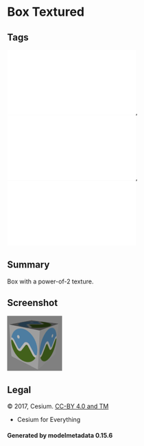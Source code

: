 # Box Textured

## Tags

![core](../../Models-core.md), ![issues](../../Models-issues.md), ![testing](../../Models-testing.md)

## Summary

Box with a power-of-2 texture.

## Screenshot

![screenshot](screenshot/screenshot.png)

## Legal

&copy; 2017, Cesium. [CC-BY 4.0 and TM]()

 - Cesium for Everything

#### Generated by modelmetadata 0.15.6